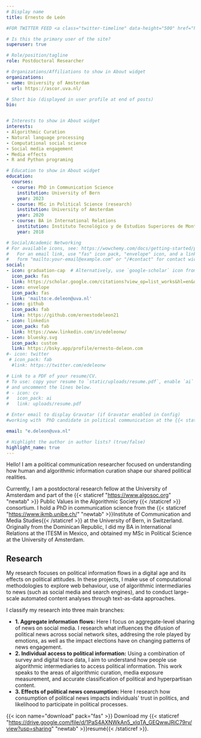 ```yaml
---
# Display name
title: Ernesto de León

#FOR TWITTER FEED <a class="twitter-timeline" data-height="500" href="https://twitter.com/edeleonw?ref_src=twsrc%5Etfw">Tweets by edeleonw</a> <script async src="https://platform.twitter.com/widgets.js" charset="utf-8"></script>

# Is this the primary user of the site?
superuser: true

# Role/position/tagline
role: Postdoctoral Researcher

# Organizations/Affiliations to show in About widget
organizations:
- name: University of Amsterdam
  url: https://ascor.uva.nl/

# Short bio (displayed in user profile at end of posts)
bio: 


# Interests to show in About widget
interests:
- Algorithmic Curation
- Natural language processing 
- Computational social science
- Social media engagement
- Media effects
- R and Python programing

# Education to show in About widget
education:
  courses:
  - course: PhD in Communication Science
    institution: University of Bern
    year: 2023
  - course: MSc in Political Science (research)
    institution: University of Amsterdam
    year: 2020
  - course: BA in International Relations
    institution: Instituto Tecnológico y de Estudios Superiores de Monterrey
    year: 2018

# Social/Academic Networking
# For available icons, see: https://wowchemy.com/docs/getting-started/page-builder/#icons
#   For an email link, use "fas" icon pack, "envelope" icon, and a link in the
#   form "mailto:your-email@example.com" or "/#contact" for contact widget.
social:
- icon: graduation-cap  # Alternatively, use `google-scholar` icon from `ai` icon pack
  icon_pack: fas
  link: https://scholar.google.com/citations?view_op=list_works&hl=en&user=KIryDwUAAAAJ&gmla=AJsN-F7k70mVNkzfXJ_Cbs77idrvs93bA4F_nTsTlmViSUXfGtm6n2JowNzUc3dA1Fm8bX_URAWimhnFuIgfz-yqy4olMj0XPQqtnCWHkYARIuPnUe-TtZ3YFTfB20MqUNPWT9hAdQHF
- icon: envelope
  icon_pack: fas
  link: 'mailto:e.deleon@uva.nl'
- icon: github
  icon_pack: fab
  link: https://github.com/ernestodeleon21
- icon: linkedin
  icon_pack: fab
  link: https://www.linkedin.com/in/edeleonw/
- icon: bluesky.svg
  icon_pack: custom
  link: https://bsky.app/profile/ernesto-deleon.com
#- icon: twitter
 # icon_pack: fab
  #link: https://twitter.com/edeleonw

# Link to a PDF of your resume/CV.
# To use: copy your resume to `static/uploads/resume.pdf`, enable `ai` icons in `params.toml`, 
# and uncomment the lines below.
# - icon: cv
#   icon_pack: ai
#   link: uploads/resume.pdf

# Enter email to display Gravatar (if Gravatar enabled in Config)
#working with  PhD candidate in political communication at the {{< staticref "https://www.ikmb.unibe.ch/" "newtab" >}}Institute of Communication and Media Studies{{< /staticref >}} at the University of Bern, in Switzerland. Currently, I’m part of the research project “Reciprocal relations between populist radical-right attitudes and political information behavior” led by {{< staticref "https://www.ikmb.unibe.ch/ueber_uns/personen/prof_dr_adam_silke/index_ger.html" "newtab" >}}Prof Dr Silke Adam{{< /staticref >}} (supervisor) at the University of Bern, and {{< staticref "https://www.uni-koblenz-landau.de/de/landau/fb8/ikms/kompsych/mmaier" "newtab" >}}Prof Dr Michaela Maier{{< /staticref >}} at the University of Koblenz-Landau. Originally from the Dominican Republic, I did my BA in International Relations at the ITESM in Mexico, and obtained my MSc in Political Science (research) at the University of Amsterdam. 

email: "e.deleon@uva.nl"

# Highlight the author in author lists? (true/false)
highlight_name: true
---
```


Hello! I am a political communication researcher focused on understanding how human and algorithmic information curation shape our shared political realities. 

Currently, I am a postdoctoral research fellow at the University of Amsterdam and part of the {{< staticref "https://www.algosoc.org" "newtab" >}} Public Values in the Algorithmic Society {{< /staticref >}} consortium. I hold a PhD in communication science from the {{< staticref "https://www.ikmb.unibe.ch/" "newtab" >}}Institute of Communication and Media Studies{{< /staticref >}} at the University of Bern, in Switzerland. Originally from the Dominican Republic, I did my BA in International Relations at the ITESM in Mexico, and obtained my MSc in Political Science at the University of Amsterdam.






## Research


My research focuses on political information flows in a digital age and its effects on political attitudes. In these projects, I make use of computational methodologies to explore web behaviour, use of algorithmic intermediaries to news (such as social media and search engines), and to conduct large-scale automated content analyses through text-as-data approaches. 

I classify my research into three main branches:


-	**1. Aggregate information flows:** Here I focus on aggregate-level sharing of news on social media. I research what influences the difusion of political news across social network sites, addresing  the role played by emotions, as well as the impact elections have on changing patterns of news engagement.
- **2. Individual access to political information:** Using a combination of survey and digital trace data, I aim to understand how people use algorithmic intermediaries to access political information. This work speaks to the areas of algorithmic curation, media exposure measurement, and accurate classification of political and hyperpartisan content. 
- **3. Effects of political news consumption:** Here I research how consumption of political news impacts individuals' trust in politics, and likelihood to participate in political processes.   


{{< icon name="download" pack="fas" >}} Download my {{< staticref "https://drive.google.com/file/d/1PaS4AXNWkAn5_xIqTA_GEQwwJRiC79rv/view?usp=sharing" "newtab" >}}resumé{{< /staticref >}}.


